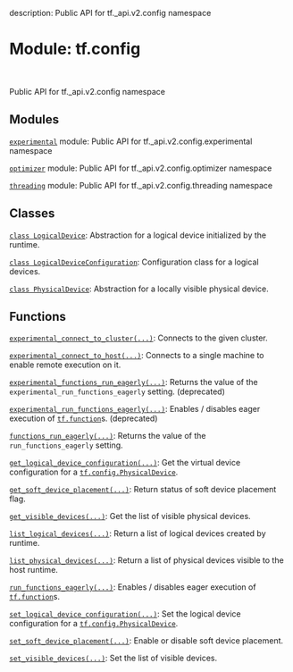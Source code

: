 description: Public API for tf._api.v2.config namespace

<div itemscope itemtype="http://developers.google.com/ReferenceObject">
<meta itemprop="name" content="tf.config" />
<meta itemprop="path" content="Stable" />
</div>

# Module: tf.config

<!-- Insert buttons and diff -->

<table class="tfo-notebook-buttons tfo-api nocontent" align="left">

</table>



Public API for tf._api.v2.config namespace



## Modules

[`experimental`](../tf/config/experimental.md) module: Public API for tf._api.v2.config.experimental namespace

[`optimizer`](../tf/config/optimizer.md) module: Public API for tf._api.v2.config.optimizer namespace

[`threading`](../tf/config/threading.md) module: Public API for tf._api.v2.config.threading namespace

## Classes

[`class LogicalDevice`](../tf/config/LogicalDevice.md): Abstraction for a logical device initialized by the runtime.

[`class LogicalDeviceConfiguration`](../tf/config/LogicalDeviceConfiguration.md): Configuration class for a logical devices.

[`class PhysicalDevice`](../tf/config/PhysicalDevice.md): Abstraction for a locally visible physical device.

## Functions

[`experimental_connect_to_cluster(...)`](../tf/config/experimental_connect_to_cluster.md): Connects to the given cluster.

[`experimental_connect_to_host(...)`](../tf/config/experimental_connect_to_host.md): Connects to a single machine to enable remote execution on it.

[`experimental_functions_run_eagerly(...)`](../tf/config/experimental_functions_run_eagerly.md): Returns the value of the `experimental_run_functions_eagerly` setting. (deprecated)

[`experimental_run_functions_eagerly(...)`](../tf/config/experimental_run_functions_eagerly.md): Enables / disables eager execution of <a href="../tf/function.md"><code>tf.function</code></a>s. (deprecated)

[`functions_run_eagerly(...)`](../tf/config/functions_run_eagerly.md): Returns the value of the `run_functions_eagerly` setting.

[`get_logical_device_configuration(...)`](../tf/config/get_logical_device_configuration.md): Get the virtual device configuration for a <a href="../tf/config/PhysicalDevice.md"><code>tf.config.PhysicalDevice</code></a>.

[`get_soft_device_placement(...)`](../tf/config/get_soft_device_placement.md): Return status of soft device placement flag.

[`get_visible_devices(...)`](../tf/config/get_visible_devices.md): Get the list of visible physical devices.

[`list_logical_devices(...)`](../tf/config/list_logical_devices.md): Return a list of logical devices created by runtime.

[`list_physical_devices(...)`](../tf/config/list_physical_devices.md): Return a list of physical devices visible to the host runtime.

[`run_functions_eagerly(...)`](../tf/config/run_functions_eagerly.md): Enables / disables eager execution of <a href="../tf/function.md"><code>tf.function</code></a>s.

[`set_logical_device_configuration(...)`](../tf/config/set_logical_device_configuration.md): Set the logical device configuration for a <a href="../tf/config/PhysicalDevice.md"><code>tf.config.PhysicalDevice</code></a>.

[`set_soft_device_placement(...)`](../tf/config/set_soft_device_placement.md): Enable or disable soft device placement.

[`set_visible_devices(...)`](../tf/config/set_visible_devices.md): Set the list of visible devices.


